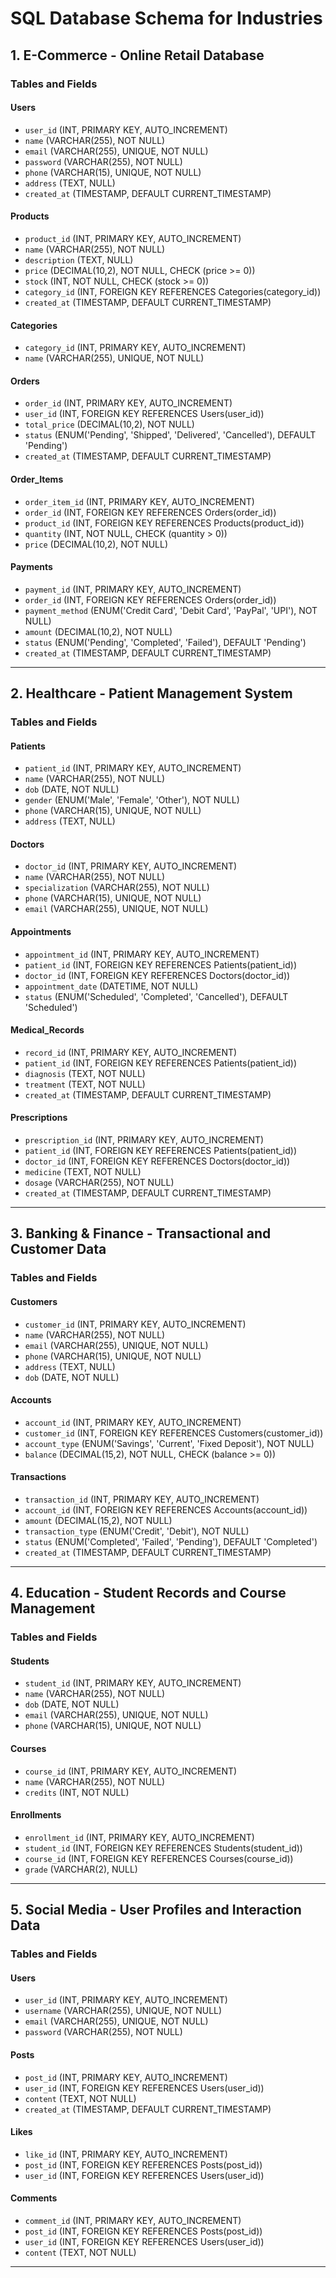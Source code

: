 # **SQL Database Schema for Industries**

## **1. E-Commerce - Online Retail Database**
### **Tables and Fields**
#### **Users**
- `user_id` (INT, PRIMARY KEY, AUTO_INCREMENT)
- `name` (VARCHAR(255), NOT NULL)
- `email` (VARCHAR(255), UNIQUE, NOT NULL)
- `password` (VARCHAR(255), NOT NULL)
- `phone` (VARCHAR(15), UNIQUE, NOT NULL)
- `address` (TEXT, NULL)
- `created_at` (TIMESTAMP, DEFAULT CURRENT_TIMESTAMP)

#### **Products**
- `product_id` (INT, PRIMARY KEY, AUTO_INCREMENT)
- `name` (VARCHAR(255), NOT NULL)
- `description` (TEXT, NULL)
- `price` (DECIMAL(10,2), NOT NULL, CHECK (price >= 0))
- `stock` (INT, NOT NULL, CHECK (stock >= 0))
- `category_id` (INT, FOREIGN KEY REFERENCES Categories(category_id))
- `created_at` (TIMESTAMP, DEFAULT CURRENT_TIMESTAMP)

#### **Categories**
- `category_id` (INT, PRIMARY KEY, AUTO_INCREMENT)
- `name` (VARCHAR(255), UNIQUE, NOT NULL)

#### **Orders**
- `order_id` (INT, PRIMARY KEY, AUTO_INCREMENT)
- `user_id` (INT, FOREIGN KEY REFERENCES Users(user_id))
- `total_price` (DECIMAL(10,2), NOT NULL)
- `status` (ENUM('Pending', 'Shipped', 'Delivered', 'Cancelled'), DEFAULT 'Pending')
- `created_at` (TIMESTAMP, DEFAULT CURRENT_TIMESTAMP)

#### **Order_Items**
- `order_item_id` (INT, PRIMARY KEY, AUTO_INCREMENT)
- `order_id` (INT, FOREIGN KEY REFERENCES Orders(order_id))
- `product_id` (INT, FOREIGN KEY REFERENCES Products(product_id))
- `quantity` (INT, NOT NULL, CHECK (quantity > 0))
- `price` (DECIMAL(10,2), NOT NULL)

#### **Payments**
- `payment_id` (INT, PRIMARY KEY, AUTO_INCREMENT)
- `order_id` (INT, FOREIGN KEY REFERENCES Orders(order_id))
- `payment_method` (ENUM('Credit Card', 'Debit Card', 'PayPal', 'UPI'), NOT NULL)
- `amount` (DECIMAL(10,2), NOT NULL)
- `status` (ENUM('Pending', 'Completed', 'Failed'), DEFAULT 'Pending')
- `created_at` (TIMESTAMP, DEFAULT CURRENT_TIMESTAMP)

---

## **2. Healthcare - Patient Management System**
### **Tables and Fields**
#### **Patients**
- `patient_id` (INT, PRIMARY KEY, AUTO_INCREMENT)
- `name` (VARCHAR(255), NOT NULL)
- `dob` (DATE, NOT NULL)
- `gender` (ENUM('Male', 'Female', 'Other'), NOT NULL)
- `phone` (VARCHAR(15), UNIQUE, NOT NULL)
- `address` (TEXT, NULL)

#### **Doctors**
- `doctor_id` (INT, PRIMARY KEY, AUTO_INCREMENT)
- `name` (VARCHAR(255), NOT NULL)
- `specialization` (VARCHAR(255), NOT NULL)
- `phone` (VARCHAR(15), UNIQUE, NOT NULL)
- `email` (VARCHAR(255), UNIQUE, NOT NULL)

#### **Appointments**
- `appointment_id` (INT, PRIMARY KEY, AUTO_INCREMENT)
- `patient_id` (INT, FOREIGN KEY REFERENCES Patients(patient_id))
- `doctor_id` (INT, FOREIGN KEY REFERENCES Doctors(doctor_id))
- `appointment_date` (DATETIME, NOT NULL)
- `status` (ENUM('Scheduled', 'Completed', 'Cancelled'), DEFAULT 'Scheduled')

#### **Medical_Records**
- `record_id` (INT, PRIMARY KEY, AUTO_INCREMENT)
- `patient_id` (INT, FOREIGN KEY REFERENCES Patients(patient_id))
- `diagnosis` (TEXT, NOT NULL)
- `treatment` (TEXT, NOT NULL)
- `created_at` (TIMESTAMP, DEFAULT CURRENT_TIMESTAMP)

#### **Prescriptions**
- `prescription_id` (INT, PRIMARY KEY, AUTO_INCREMENT)
- `patient_id` (INT, FOREIGN KEY REFERENCES Patients(patient_id))
- `doctor_id` (INT, FOREIGN KEY REFERENCES Doctors(doctor_id))
- `medicine` (TEXT, NOT NULL)
- `dosage` (VARCHAR(255), NOT NULL)
- `created_at` (TIMESTAMP, DEFAULT CURRENT_TIMESTAMP)

---

## **3. Banking & Finance - Transactional and Customer Data**
### **Tables and Fields**
#### **Customers**
- `customer_id` (INT, PRIMARY KEY, AUTO_INCREMENT)
- `name` (VARCHAR(255), NOT NULL)
- `email` (VARCHAR(255), UNIQUE, NOT NULL)
- `phone` (VARCHAR(15), UNIQUE, NOT NULL)
- `address` (TEXT, NULL)
- `dob` (DATE, NOT NULL)

#### **Accounts**
- `account_id` (INT, PRIMARY KEY, AUTO_INCREMENT)
- `customer_id` (INT, FOREIGN KEY REFERENCES Customers(customer_id))
- `account_type` (ENUM('Savings', 'Current', 'Fixed Deposit'), NOT NULL)
- `balance` (DECIMAL(15,2), NOT NULL, CHECK (balance >= 0))

#### **Transactions**
- `transaction_id` (INT, PRIMARY KEY, AUTO_INCREMENT)
- `account_id` (INT, FOREIGN KEY REFERENCES Accounts(account_id))
- `amount` (DECIMAL(15,2), NOT NULL)
- `transaction_type` (ENUM('Credit', 'Debit'), NOT NULL)
- `status` (ENUM('Completed', 'Failed', 'Pending'), DEFAULT 'Completed')
- `created_at` (TIMESTAMP, DEFAULT CURRENT_TIMESTAMP)

---

## **4. Education - Student Records and Course Management**
### **Tables and Fields**
#### **Students**
- `student_id` (INT, PRIMARY KEY, AUTO_INCREMENT)
- `name` (VARCHAR(255), NOT NULL)
- `dob` (DATE, NOT NULL)
- `email` (VARCHAR(255), UNIQUE, NOT NULL)
- `phone` (VARCHAR(15), UNIQUE, NOT NULL)

#### **Courses**
- `course_id` (INT, PRIMARY KEY, AUTO_INCREMENT)
- `name` (VARCHAR(255), NOT NULL)
- `credits` (INT, NOT NULL)

#### **Enrollments**
- `enrollment_id` (INT, PRIMARY KEY, AUTO_INCREMENT)
- `student_id` (INT, FOREIGN KEY REFERENCES Students(student_id))
- `course_id` (INT, FOREIGN KEY REFERENCES Courses(course_id))
- `grade` (VARCHAR(2), NULL)

---

## **5. Social Media - User Profiles and Interaction Data**
### **Tables and Fields**
#### **Users**
- `user_id` (INT, PRIMARY KEY, AUTO_INCREMENT)
- `username` (VARCHAR(255), UNIQUE, NOT NULL)
- `email` (VARCHAR(255), UNIQUE, NOT NULL)
- `password` (VARCHAR(255), NOT NULL)

#### **Posts**
- `post_id` (INT, PRIMARY KEY, AUTO_INCREMENT)
- `user_id` (INT, FOREIGN KEY REFERENCES Users(user_id))
- `content` (TEXT, NOT NULL)
- `created_at` (TIMESTAMP, DEFAULT CURRENT_TIMESTAMP)

#### **Likes**
- `like_id` (INT, PRIMARY KEY, AUTO_INCREMENT)
- `post_id` (INT, FOREIGN KEY REFERENCES Posts(post_id))
- `user_id` (INT, FOREIGN KEY REFERENCES Users(user_id))

#### **Comments**
- `comment_id` (INT, PRIMARY KEY, AUTO_INCREMENT)
- `post_id` (INT, FOREIGN KEY REFERENCES Posts(post_id))
- `user_id` (INT, FOREIGN KEY REFERENCES Users(user_id))
- `content` (TEXT, NOT NULL)
---

